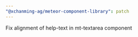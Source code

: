 ```yaml
---
"@xchanming-ag/meteor-component-library": patch
---
```


Fix alignment of help-text in mt-textarea component
